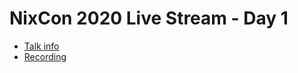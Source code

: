 # NixCon 2020 Live Stream - Day 1

* [Talk info]()
* [Recording](https://www.youtube.com/watch?v=7sQa04olUA0)
